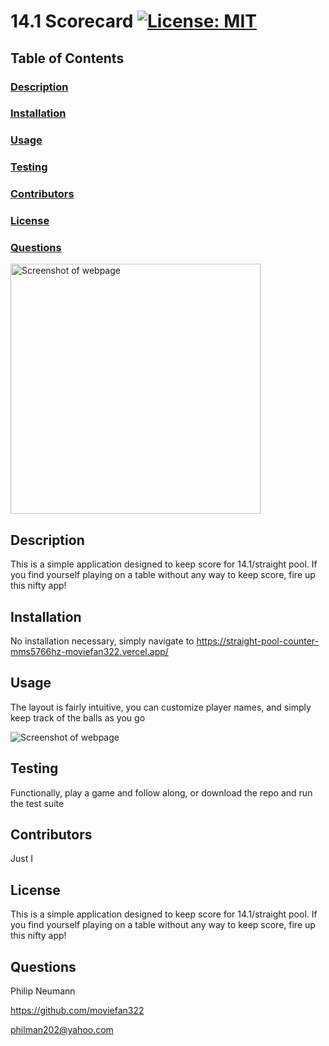 
# 14.1 Scorecard [![License: MIT](https://img.shields.io/badge/License-MIT-yellow.svg)](https://opensource.org/licenses/MIT)

## Table of Contents

### [Description](#Description)
### [Installation](#Installation)
### [Usage](#Usage)
### [Testing](#Testing)
### [Contributors](#Contributors)
### [License](#License)
### [Questions](#Questions)

<img src="./client/public/readmeimg.png" alt="Screenshot of webpage" width="400" style="margin: auto">

## Description
    
This is a simple application designed to keep score for 14.1/straight pool. If you find yourself playing on a table without any way to keep score, fire up this nifty app!
    
## Installation
    
No installation necessary, simply navigate to https://straight-pool-counter-mms5766hz-moviefan322.vercel.app/

## Usage
    
The layout is fairly intuitive, you can customize player names, and simply keep track of the balls as you go    

![Screenshot of webpage](./Develop/assets/images/screenshot.png)
 
## Testing

Functionally, play a game and follow along, or download the repo and run the test suite

## Contributors
    
Just I

## License
    
This is a simple application designed to keep score for 14.1/straight pool. If you find yourself playing on a table without any way to keep score, fire up this nifty app!

## Questions

Philip Neumann

https://github.com/moviefan322

philman202@yahoo.com
    